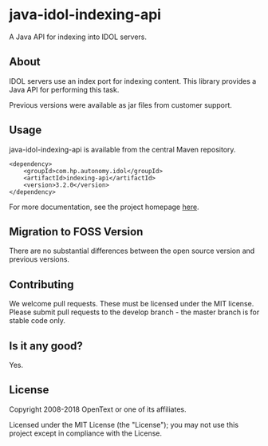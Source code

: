 # java-idol-indexing-api

A Java API for indexing into IDOL servers.

## About
IDOL servers use an index port for indexing content. This library provides a Java API for performing this task.

Previous versions were available as jar files from customer support.

## Usage
java-idol-indexing-api is available from the central Maven repository.

    <dependency>
        <groupId>com.hp.autonomy.idol</groupId>
        <artifactId>indexing-api</artifactId>
        <version>3.2.0</version>
    </dependency>

For more documentation, see the project homepage [here](http://opentext-idol.github.io/java-idol-indexing-api).

## Migration to FOSS Version
There are no substantial differences between the open source version and previous versions.

## Contributing
We welcome pull requests. These must be licensed under the MIT license. Please submit pull requests to the develop
branch - the master branch is for stable code only.

## Is it any good?
Yes.

## License

Copyright 2008-2018 OpenText or one of its affiliates.

Licensed under the MIT License (the "License"); you may not use this project except in compliance with the License.
